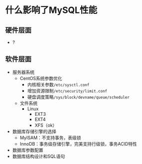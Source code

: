 # 什么影响了MySQL性能

## 硬件层面
- ?

## 软件层面
* 服务器系统
    * CentOS系统参数优化
        * 内核相关参数`/etc/sysctl.conf`
        * 增加资源限制`/etc/security/limit.conf`
        * 硬盘调度策略`/sys/block/devname/queue/scheduler`
    * 文件系统
        * Linux
            * EXT3
            * EXT4
            * XFS（ok）
* 数据库存储引擎的选择
    * MyISAM：不支持事务，表级锁
    * InnoDB：事务级存储引擎，完美支持行级锁，事务ACID特性
* 数据库参数配置
* 数据库结构设计和SQL语句